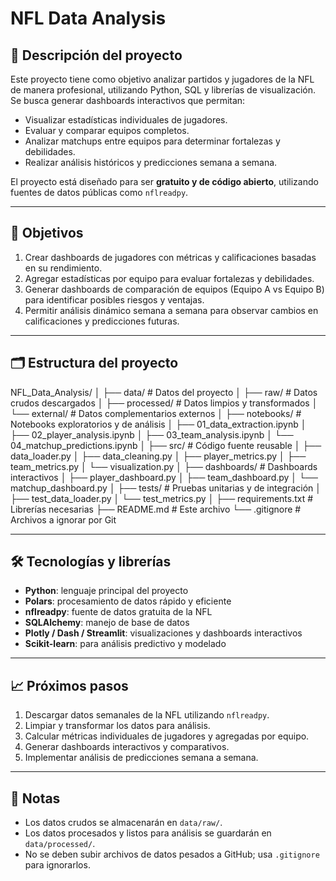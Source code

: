 # NFL Data Analysis

## 📌 Descripción del proyecto
Este proyecto tiene como objetivo analizar partidos y jugadores de la NFL de manera profesional, utilizando Python, SQL y librerías de visualización.  
Se busca generar dashboards interactivos que permitan:

- Visualizar estadísticas individuales de jugadores.
- Evaluar y comparar equipos completos.
- Analizar matchups entre equipos para determinar fortalezas y debilidades.
- Realizar análisis históricos y predicciones semana a semana.

El proyecto está diseñado para ser **gratuito y de código abierto**, utilizando fuentes de datos públicas como `nflreadpy`.

---

## 🎯 Objetivos

1. Crear dashboards de jugadores con métricas y calificaciones basadas en su rendimiento.
2. Agregar estadísticas por equipo para evaluar fortalezas y debilidades.
3. Generar dashboards de comparación de equipos (Equipo A vs Equipo B) para identificar posibles riesgos y ventajas.
4. Permitir análisis dinámico semana a semana para observar cambios en calificaciones y predicciones futuras.

---

## 🗂 Estructura del proyecto

NFL_Data_Analysis/
│
├── data/ # Datos del proyecto
│ ├── raw/ # Datos crudos descargados
│ ├── processed/ # Datos limpios y transformados
│ └── external/ # Datos complementarios externos
│
├── notebooks/ # Notebooks exploratorios y de análisis
│ ├── 01_data_extraction.ipynb
│ ├── 02_player_analysis.ipynb
│ ├── 03_team_analysis.ipynb
│ └── 04_matchup_predictions.ipynb
│
├── src/ # Código fuente reusable
│ ├── data_loader.py
│ ├── data_cleaning.py
│ ├── player_metrics.py
│ ├── team_metrics.py
│ └── visualization.py
│
├── dashboards/ # Dashboards interactivos
│ ├── player_dashboard.py
│ ├── team_dashboard.py
│ └── matchup_dashboard.py
│
├── tests/ # Pruebas unitarias y de integración
│ ├── test_data_loader.py
│ └── test_metrics.py
│
├── requirements.txt # Librerías necesarias
├── README.md # Este archivo
└── .gitignore # Archivos a ignorar por Git


---

## 🛠 Tecnologías y librerías

- **Python**: lenguaje principal del proyecto
- **Polars**: procesamiento de datos rápido y eficiente
- **nflreadpy**: fuente de datos gratuita de la NFL
- **SQLAlchemy**: manejo de base de datos
- **Plotly / Dash / Streamlit**: visualizaciones y dashboards interactivos
- **Scikit-learn**: para análisis predictivo y modelado

---

## 📈 Próximos pasos

1. Descargar datos semanales de la NFL utilizando `nflreadpy`.  
2. Limpiar y transformar los datos para análisis.  
3. Calcular métricas individuales de jugadores y agregadas por equipo.  
4. Generar dashboards interactivos y comparativos.  
5. Implementar análisis de predicciones semana a semana.

---

## 📂 Notas

- Los datos crudos se almacenarán en `data/raw/`.  
- Los datos procesados y listos para análisis se guardarán en `data/processed/`.  
- No se deben subir archivos de datos pesados a GitHub; usa `.gitignore` para ignorarlos.

